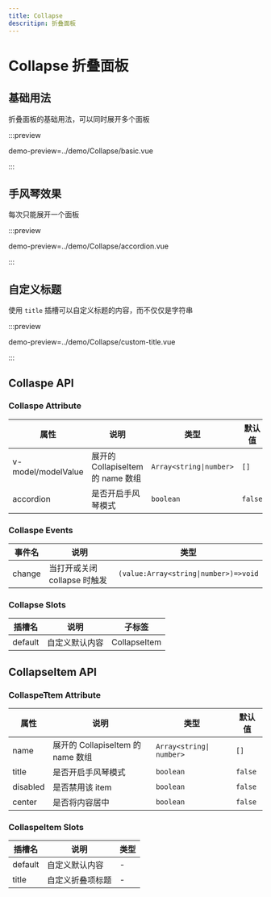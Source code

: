 ```yaml
---
title: Collapse
descritipn: 折叠面板
---
```


# Collapse 折叠面板

## 基础用法

折叠面板的基础用法，可以同时展开多个面板

:::preview

demo-preview=../demo/Collapse/basic.vue

:::

## 手风琴效果

每次只能展开一个面板

:::preview

demo-preview=../demo/Collapse/accordion.vue

:::

## 自定义标题

使用 `title` 插槽可以自定义标题的内容，而不仅仅是字符串

:::preview

demo-preview=../demo/Collapse/custom-title.vue

:::

## Collaspe API

### Collaspe Attribute

| 属性               | 说明                              | 类型                    | 默认值  |
| ------------------ | --------------------------------- | ----------------------- | ------- |
| v-model/modelValue | 展开的 CollapiseItem 的 name 数组 | `Array<string\|number>` | `[]`    |
| accordion          | 是否开启手风琴模式                | `boolean`               | `false` |

### Collaspe Events

| 事件名 | 说明                         | 类型                                  |
| ------ | ---------------------------- | ------------------------------------- |
| change | 当打开或关闭 collapse 时触发 | `(value:Array<string\|number>)=>void` |

### Collapse Slots

| 插槽名  | 说明           | 子标签       |
| ------- | -------------- | ------------ |
| default | 自定义默认内容 | CollapseItem |

## CollapseItem API

### CollaspeTtem Attribute

| 属性     | 说明                              | 类型                     | 默认值  |
| -------- | --------------------------------- | ------------------------ | ------- |
| name     | 展开的 CollapiseItem 的 name 数组 | `Array<string\| number>` | `[]`    |
| title    | 是否开启手风琴模式                | `boolean`                | `false` |
| disabled | 是否禁用该 item                   | `boolean`                | `false` |
| center   | 是否将内容居中                    | `boolean`                | `false` |

### CollaspeItem Slots

| 插槽名  | 说明             | 类型 |
| ------- | ---------------- | ---- |
| default | 自定义默认内容   | -    |
| title   | 自定义折叠项标题 | -    |
